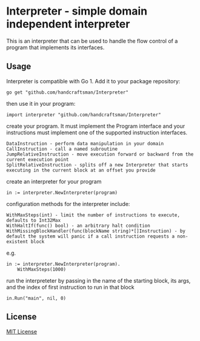 # Interpreter - simple domain independent interpreter

This is an interpreter that can be used to handle the flow control of a program that implements its interfaces.

## Usage

Interpreter is compatible with Go 1. Add it to your package repository:

	go get "github.com/handcraftsman/Interpreter"

then use it in your program:

	import interpreter "github.com/handcraftsman/Interpreter"

create your program. It must implement the Program interface and your instructions must implement one of the supported instruction interfaces.
	
	DataInstruction - perform data manipulation in your domain
	CallInstruction - call a named subroutine
	JumpRelativeInstruction - move execution forward or backward from the current execution point
	SplitRelativeInstruction - splits off a new Interpreter that starts executing in the current block at an offset you provide
	
create an interpreter for your program

	in := interpreter.NewInterpreter(program)
	
configuration methods for the interpreter include:
	
	WithMaxSteps(int) - limit the number of instructions to execute, defaults to Int32Max
	WithHaltIf(func() bool) - an arbitrary halt condition
	WithMissingBlockHandler(func(blockName string)*[]Instruction) - by default the system will panic if a call instruction requests a non-existent block

e.g.
	
	in := interpreter.NewInterpreter(program).
		WithMaxSteps(1000)
	
run the interpreteter by passing in the name of the starting block, its args, and the index of first instruction to run in that block

	in.Run("main", nil, 0)

	
## License		

[MIT License](http://www.opensource.org/licenses/mit-license.php)
